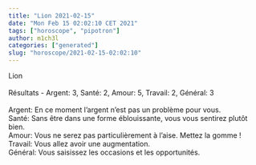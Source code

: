 ```yaml
---
title: "Lion 2021-02-15"
date: "Mon Feb 15 02:02:10 CET 2021"
tags: ["horoscope", "pipotron"]
author: m1ch3l
categories: ["generated"]
slug: "horoscope/2021-02-15-02:02:10"
---
```


Lion<br>
<br>
Résultats - Argent: 3, Santé: 2, Amour: 5, Travail: 2, Général: 3<br>
<br>
Argent:  En ce moment l’argent n’est pas un problème pour vous. <br>
Santé:   Sans être dans une forme éblouissante, vous vous sentirez plutôt bien. <br>
Amour:   Vous ne serez pas particulièrement à l’aise. Mettez la gomme !<br>
Travail: Vous allez avoir une augmentation. <br>
Général: Vous saisissez les occasions et les opportunités.<br>
